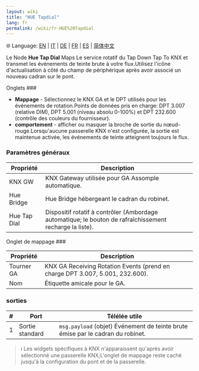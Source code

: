 ```yaml
---
layout: wiki
title: "HUE Tapdial"
lang: fr
permalink: /wiki/fr-HUE%20Tapdial
---
```

🌐 Language: [EN](https://supergiovane.github.io/node-red-contrib-knx-ultimate/wiki/HUE%20Tapdial) | [IT](https://supergiovane.github.io/node-red-contrib-knx-ultimate/wiki/it-HUE%20Tapdial) | [DE](https://supergiovane.github.io/node-red-contrib-knx-ultimate/wiki/de-HUE%20Tapdial) | [FR](https://supergiovane.github.io/node-red-contrib-knx-ultimate/wiki/fr-HUE%20Tapdial) | [ES](https://supergiovane.github.io/node-red-contrib-knx-ultimate/wiki/es-HUE%20Tapdial) | [简体中文](https://supergiovane.github.io/node-red-contrib-knx-ultimate/wiki/zh-CN-HUE%20Tapdial)

Le Node **Hue Tap Dial** Maps Le service rotatif du Tap Down Tap To KNX et transmet les événements de teinte brute à votre flux.Utilisez l'icône d'actualisation à côté du champ de périphérique après avoir associé un nouveau cadran sur le pont.

Onglets ###

- **Mappage** - Sélectionnez le KNX GA et le DPT utilisés pour les événements de rotation.Points de données pris en charge: DPT 3.007 (relative DIM), DPT 5.001 (niveau absolu 0-100%) et DPT 232.600 (contrôle des couleurs du fournisseur).
- **comportement** - afficher ou masquer la broche de sortie du nœud-rouge.Lorsqu'aucune passerelle KNX n'est configurée, la sortie est maintenue activée, les événements de teinte atteignent toujours le flux.

### Paramètres généraux

| Propriété | Description |
|-|-|
|KNX GW |KNX Gateway utilisée pour GA Assomple automatique.|
|Hue Bridge |Hue Bridge hébergeant le cadran du robinet.|
|Hue Tap Dial |Dispositif rotatif à contrôler (Ambordage automatique; le bouton de rafraîchissement recharge la liste).|

Onglet de mappage ###

| Propriété | Description |
|-|-|
|Tourner GA |KNX GA Receiving Rotation Events (prend en charge DPT 3.007, 5.001, 232.600).|
|Nom |Étiquette amicale pour le GA.|

### sorties

| # | Port | Télélée utile |
|-|-| - |
| 1 | Sortie standard | `msg.payload` (objet) Événement de teinte brute émise par le cadran du robinet. |

> ℹ️ Les widgets spécifiques à KNX n'apparaissent qu'après avoir sélectionné une passerelle KNX;L'onglet de mappage reste caché jusqu'à la configuration du pont et de la passerelle.
